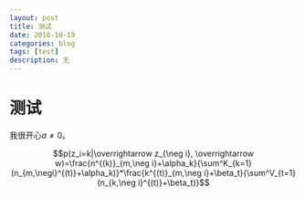 ```yaml
--- 
layout: post 
title: 测试
date: 2016-10-19 
categories: blog 
tags: [test] 
description: 无 
--- 
```


# 测试

我很开心$a \ne 0$。

$$p(z_i=k|\overrightarrow z_{\neg i}, \overrightarrow w)=\frac{n^{(k)}_{m,\neg i}+\alpha_k}{\sum^K_{k=1}(n_{m,\negi}^{(t)}+\alpha_k)}*\frac{k^{(t)}_{m,\neg i}+\beta_t}{\sum^V_{t=1}(n_{k,\neg i}^{(t)}+\beta_t)}$$
